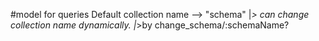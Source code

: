 #model for queries
Default collection name --> "schema"
|_> can change collection name dynamically.
    |_>by change_schema/:schemaName? 
    
